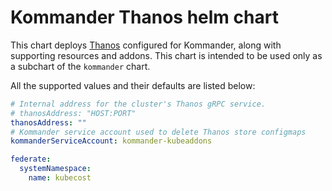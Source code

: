 # Kommander Thanos helm chart

This chart deploys [Thanos](https://github.com/thanos-io/thanos) configured for Kommander, along with supporting resources and addons.
This chart is intended to be used only as a subchart of the `kommander` chart.

All the supported values and their defaults are listed below:

```yaml
# Internal address for the cluster's Thanos gRPC service.
# thanosAddress: "HOST:PORT"
thanosAddress: ""
# Kommander service account used to delete Thanos store configmaps
kommanderServiceAccount: kommander-kubeaddons

federate:
  systemNamespace:
    name: kubecost
```
